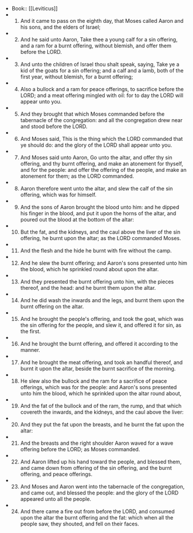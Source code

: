 - Book:: [[Leviticus]]
- 1. And it came to pass on the eighth day, that Moses called Aaron and his sons, and the elders of Israel;
- 2. And he said unto Aaron, Take thee a young calf for a sin offering, and a ram for a burnt offering, without blemish, and offer them before the LORD.
- 3. And unto the children of Israel thou shalt speak, saying, Take ye a kid of the goats for a sin offering; and a calf and a lamb, both of the first year, without blemish, for a burnt offering;
- 4. Also a bullock and a ram for peace offerings, to sacrifice before the LORD; and a meat offering mingled with oil: for to day the LORD will appear unto you.
- 5. And they brought that which Moses commanded before the tabernacle of the congregation: and all the congregation drew near and stood before the LORD.
- 6. And Moses said, This is the thing which the LORD commanded that ye should do: and the glory of the LORD shall appear unto you.
- 7. And Moses said unto Aaron, Go unto the altar, and offer thy sin offering, and thy burnt offering, and make an atonement for thyself, and for the people: and offer the offering of the people, and make an atonement for them; as the LORD commanded.
- 8. Aaron therefore went unto the altar, and slew the calf of the sin offering, which was for himself.
- 9. And the sons of Aaron brought the blood unto him: and he dipped his finger in the blood, and put it upon the horns of the altar, and poured out the blood at the bottom of the altar:
- 10. But the fat, and the kidneys, and the caul above the liver of the sin offering, he burnt upon the altar; as the LORD commanded Moses.
- 11. And the flesh and the hide he burnt with fire without the camp.
- 12. And he slew the burnt offering; and Aaron's sons presented unto him the blood, which he sprinkled round about upon the altar.
- 13. And they presented the burnt offering unto him, with the pieces thereof, and the head: and he burnt them upon the altar.
- 14. And he did wash the inwards and the legs, and burnt them upon the burnt offering on the altar.
- 15. And he brought the people's offering, and took the goat, which was the sin offering for the people, and slew it, and offered it for sin, as the first.
- 16. And he brought the burnt offering, and offered it according to the manner.
- 17. And he brought the meat offering, and took an handful thereof, and burnt it upon the altar, beside the burnt sacrifice of the morning.
- 18. He slew also the bullock and the ram for a sacrifice of peace offerings, which was for the people: and Aaron's sons presented unto him the blood, which he sprinkled upon the altar round about,
- 19. And the fat of the bullock and of the ram, the rump, and that which covereth the inwards, and the kidneys, and the caul above the liver:
- 20. And they put the fat upon the breasts, and he burnt the fat upon the altar:
- 21. And the breasts and the right shoulder Aaron waved for a wave offering before the LORD; as Moses commanded.
- 22. And Aaron lifted up his hand toward the people, and blessed them, and came down from offering of the sin offering, and the burnt offering, and peace offerings.
- 23. And Moses and Aaron went into the tabernacle of the congregation, and came out, and blessed the people: and the glory of the LORD appeared unto all the people.
- 24. And there came a fire out from before the LORD, and consumed upon the altar the burnt offering and the fat: which when all the people saw, they shouted, and fell on their faces.
